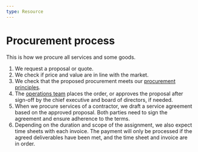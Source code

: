 ```yaml
---
type: Resource
---
```


# Procurement process

This is how we procure all services and some goods.

1. We request a proposal or quote.
2. We check if price and value are in line with the market.
3. We check that the proposed procurement meets our [procurement principles](principles.md).
4. The [operations team](../../organization/staff.md#operations) places the order, or approves the proposal after sign-off by the chief executive and board of directors, if needed.
5. When we procure services of a contractor, we draft a service agreement based on the approved proposal. Both parties need to sign the agreement and ensure adherence to the terms.
6. Depending on the duration and scope of the assignment, we also expect time sheets with each invoice. The payment will only be processed if the agreed deliverables have been met, and the time sheet and invoice are in order.
